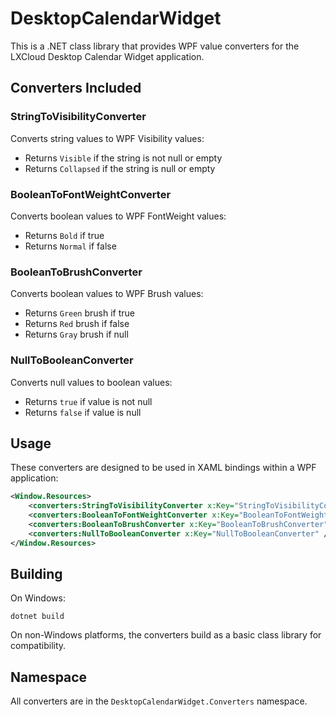 # DesktopCalendarWidget

This is a .NET class library that provides WPF value converters for the LXCloud Desktop Calendar Widget application.

## Converters Included

### StringToVisibilityConverter
Converts string values to WPF Visibility values:
- Returns `Visible` if the string is not null or empty
- Returns `Collapsed` if the string is null or empty

### BooleanToFontWeightConverter  
Converts boolean values to WPF FontWeight values:
- Returns `Bold` if true
- Returns `Normal` if false

### BooleanToBrushConverter
Converts boolean values to WPF Brush values:
- Returns `Green` brush if true
- Returns `Red` brush if false  
- Returns `Gray` brush if null

### NullToBooleanConverter
Converts null values to boolean values:
- Returns `true` if value is not null
- Returns `false` if value is null

## Usage

These converters are designed to be used in XAML bindings within a WPF application:

```xml
<Window.Resources>
    <converters:StringToVisibilityConverter x:Key="StringToVisibilityConverter" />
    <converters:BooleanToFontWeightConverter x:Key="BooleanToFontWeightConverter" />
    <converters:BooleanToBrushConverter x:Key="BooleanToBrushConverter" />
    <converters:NullToBooleanConverter x:Key="NullToBooleanConverter" />
</Window.Resources>
```

## Building

On Windows:
```
dotnet build
```

On non-Windows platforms, the converters build as a basic class library for compatibility.

## Namespace

All converters are in the `DesktopCalendarWidget.Converters` namespace.